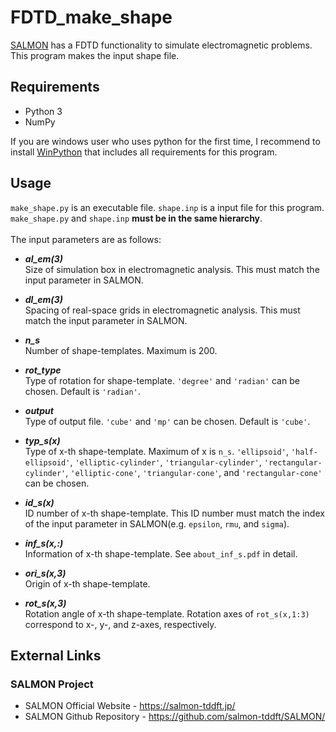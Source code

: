 # FDTD_make_shape

[SALMON](https://salmon-tddft.jp/) has a FDTD functionality to simulate electromagnetic problems. This program makes the input shape file.

## Requirements

 - Python 3
 - NumPy

If you are windows user who uses python for the first time, I recommend to install [WinPython](https://sourceforge.net/projects/winpython/) that includes all requirements for this program.

## Usage

`make_shape.py` is an executable file. `shape.inp` is a input file for this program. `make_shape.py` and `shape.inp` **must be in the same hierarchy**.<br><br>
The input parameters are as follows:<br>

- ***al_em(3)*** <br>
Size of simulation box in electromagnetic analysis. This must match the input parameter in SALMON.

- ***dl_em(3)*** <br>
Spacing of real-space grids in electromagnetic analysis. This must match the input parameter in SALMON.

- ***n_s*** <br>
Number of shape-templates. Maximum is 200.

- ***rot_type*** <br>
Type of rotation for shape-template. `'degree'` and `'radian'` can be chosen. Default is `'radian'`.

- ***output*** <br>
Type of output file. `'cube'` and `'mp'` can be chosen. Default is `'cube'`.

- ***typ_s(x)*** <br>
Type of x-th shape-template. Maximum of x is `n_s`. `'ellipsoid'`, `'half-ellipsoid'`, `'elliptic-cylinder'`, `'triangular-cylinder'`, `'rectangular-cylinder'`, `'elliptic-cone'`, `'triangular-cone'`, and `'rectangular-cone'` can be chosen.

- ***id_s(x)*** <br>
ID number of x-th shape-template. This ID number must match the index of the input parameter in SALMON(e.g. `epsilon`, `rmu`, and `sigma`).

- ***inf_s(x,:)*** <br>
Information of x-th shape-template. See `about_inf_s.pdf` in detail.

- ***ori_s(x,3)*** <br>
Origin of x-th shape-template.

- ***rot_s(x,3)*** <br>
Rotation angle of x-th shape-template. Rotation axes of `rot_s(x,1:3)` correspond to x-, y-, and z-axes, respectively. 

## External Links

### SALMON Project
  - SALMON Official Website - https://salmon-tddft.jp/
  - SALMON Github Repository - https://github.com/salmon-tddft/SALMON/
